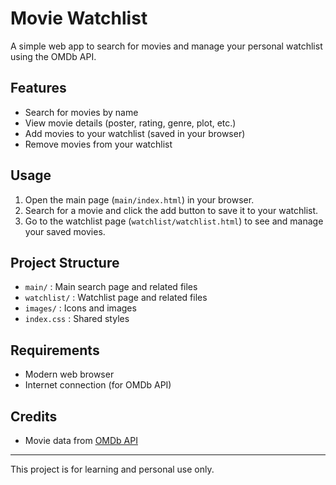 # Movie Watchlist

A simple web app to search for movies and manage your personal watchlist using the OMDb API.

## Features
- Search for movies by name
- View movie details (poster, rating, genre, plot, etc.)
- Add movies to your watchlist (saved in your browser)
- Remove movies from your watchlist

## Usage
1. Open the main page (`main/index.html`) in your browser.
2. Search for a movie and click the add button to save it to your watchlist.
3. Go to the watchlist page (`watchlist/watchlist.html`) to see and manage your saved movies.

## Project Structure
- `main/` : Main search page and related files
- `watchlist/` : Watchlist page and related files
- `images/` : Icons and images
- `index.css` : Shared styles 

## Requirements
- Modern web browser
- Internet connection (for OMDb API)

## Credits
- Movie data from [OMDb API](https://www.omdbapi.com/)

---

This project is for learning and personal use only.
